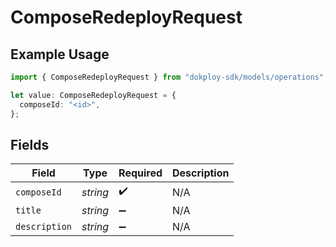 # ComposeRedeployRequest

## Example Usage

```typescript
import { ComposeRedeployRequest } from "dokploy-sdk/models/operations";

let value: ComposeRedeployRequest = {
  composeId: "<id>",
};
```

## Fields

| Field              | Type               | Required           | Description        |
| ------------------ | ------------------ | ------------------ | ------------------ |
| `composeId`        | *string*           | :heavy_check_mark: | N/A                |
| `title`            | *string*           | :heavy_minus_sign: | N/A                |
| `description`      | *string*           | :heavy_minus_sign: | N/A                |